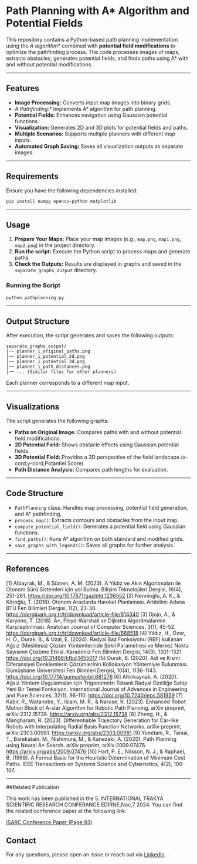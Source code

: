 # Path Planning with A* Algorithm and Potential Fields

This repository contains a Python-based path planning implementation using the **A* algorithm** combined with **potential field modifications** to optimize the pathfinding process. The code processes images of maps, extracts obstacles, generates potential fields, and finds paths using A* with and without potential modifications.

---

##  Features

- **Image Processing:** Converts input map images into binary grids.
- **A* Pathfinding:** Implements A* algorithm for path planning.
- **Potential Fields:** Enhances navigation using Gaussian potential functions.
- **Visualization:** Generates 2D and 3D plots for potential fields and paths.
- **Multiple Scenarios:** Supports multiple planners with different map inputs.
- **Automated Graph Saving:** Saves all visualization outputs as separate images.

---

##  Requirements

Ensure you have the following dependencies installed:

```bash
pip install numpy opencv-python matplotlib
```

---

##  Usage

1. **Prepare Your Maps:** Place your map images (e.g., `map.png`, `map1.png`, `map2.png`) in the project directory.
2. **Run the script:** Execute the Python script to process maps and generate paths.
3. **Check the Outputs:** Results are displayed in graphs and saved in the `separate_graphs_output` directory.

### Running the Script

```bash
python pathplanning.py
```

---

##  Output Structure

After execution, the script generates and saves the following outputs:

```
separate_graphs_output/
│── planner_1_original_paths.png
│── planner_1_potential_2d.png
│── planner_1_potential_3d.png
│── planner_1_path_distances.png
│── ... (Similar files for other planners)
```

Each planner corresponds to a different map input.

---

## Visualizations

The script generates the following graphs:

- **Paths on Original Image:** Compares paths with and without potential field modifications.
- **2D Potential Field:** Shows obstacle effects using Gaussian potential fields.
- **3D Potential Field:** Provides a 3D perspective of the field landscape.(x-cord,y-cord,Potantiel Score)
- **Path Distance Analysis:** Compares path lengths for evaluation.

---

##  Code Structure

- `PathPlanning` class: Handles map processing, potential field generation, and A* pathfinding.
- `process_map()`: Extracts contours and obstacles from the input map.
- `compute_potential_field()`: Generates a potential field using Gaussian functions.
- `find_paths()`: Runs A* algorithm on both standard and modified grids.
- `save_graphs_with_legends()`: Saves all graphs for further analysis.

---

##  References

[1] Albayrak, M., & Sümen, A. M. (2023). A Yıldız ve Akın Algoritmaları ile Otonom Sürü 
Sistemleri için yol Bulma. Bilişim Teknolojileri Dergisi, 16(4), 251-261. 
https://doi.org/10.17671/gazibtd.1236552
[2] Nennioğlu, A. K., & Köroğlu, T. (2018). Otonom Araçlarda Hareket Planlaması. Artıbilim: 
Adana BTÜ Fen Bilimleri Dergisi, 1(2), 23-30. https://dergipark.org.tr/tr/download/article-file/614340
[3] Djojo, A., & Karyono, T. (2018). A*, Floyd-Warshall ve Dijkstra Algoritmalarının 
Karşılaştırılması. Anatolian Journal of Computer Sciences, 3(1), 45-52. 
https://dergipark.org.tr/tr/download/article-file/668518
[4] Yıldız, H., Özer, H. Ö., Durak, B., & Uzal, E. (2024). Radyal Baz Fonksiyonu (RBF) kullanan 
Ağsız (Meshless) Çözüm Yöntemlerinde Şekil Parametresi ve Merkez Nokta Sayısının Çözüme Etkisi. 
Karadeniz Fen Bilimleri Dergisi, 14(3), 1301-1321. https://doi.org/10.31466/kfbd.1455017
[5] Durak, B. (2020). Adi ve Kısmi Diferansiyel Denklemlerin Çözümlerinin Kollokasyon 
Yöntemiyle Bulunması. Gümüşhane Üniversitesi Fen Bilimleri Dergisi, 10(4), 1136-1143. 
https://doi.org/10.17714/gumusfenbil.681276
[6] Altınkaynak, A. (2020). Ağsız Yöntem Uygulamaları için Trigonometri Tabanlı Radyal 
Özelliğe Sahip Yeni Bir Temel Fonksiyon. International Journal of Advances in Engineering and 
Pure Sciences, 32(1), 96-110. https://doi.org/10.7240/jeps.581959
[7] Kabir, R., Watanobe, Y., Islam, M. R., & Naruse, K. (2023). Enhanced Robot Motion Block of 
A-star Algorithm for Robotic Path Planning. arXiv preprint, arXiv:2312.15738. 
https://arxiv.org/abs/2312.15738
[8] Zheng, H., & Mangharam, R. (2023). Differentiable Trajectory Generation for Car-like Robots 
with Interpolating Radial Basis Function Networks. arXiv preprint, arXiv:2303.00981. 
https://arxiv.org/abs/2303.00981
[9] Yonetani, R., Taniai, T., Barekatain, M., Nishimura, M., & Kanezaki, A. (2020). Path Planning 
using Neural A* Search. arXiv preprint, arXiv:2009.07476. https://arxiv.org/abs/2009.07476
[10] Hart, P. E., Nilsson, N. J., & Raphael, B. (1968). A Formal Basis for the Heuristic 
Determination of Minimum Cost Paths. IEEE Transactions on Systems Science and Cybernetics, 4(2), 
100-107.

---

##Related Publication

This work has been published in the 5. INTERNATIONAL TRAKYA SCIENTIFIC RESEARCH CONFERANCE EDİRNE,Noc,7 2024. You can find the related conference paper at the following link:

[ISARC Conference Paper (Page 93)](https://www.isarconference.org/_files/ugd/6dc816_79b5de171d7c49b5b2723cd7151ffec6.pdf#page=93)

##  Contact

For any questions, please open an issue or reach out via [LinkedIn]((https://www.linkedin.com/in/arslanakin/)).


